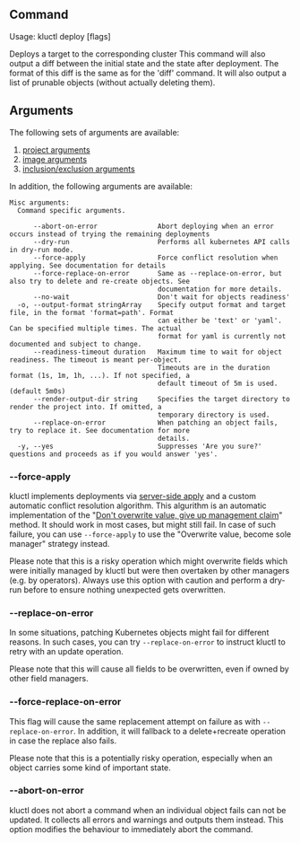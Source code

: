 <!-- This comment is uncommented when auto-synced to www-kluctl.io

---
title: "deploy"
linkTitle: "deploy"
weight: 10
description: >
    deploy command
---
-->

## Command
<!-- BEGIN SECTION "deploy" "Usage" false -->
Usage: kluctl deploy [flags]

Deploys a target to the corresponding cluster
This command will also output a diff between the initial state and the state after
deployment. The format of this diff is the same as for the 'diff' command.
It will also output a list of prunable objects (without actually deleting them).

<!-- END SECTION -->

## Arguments
The following sets of arguments are available:
1. [project arguments](./common-arguments#project-arguments)
1. [image arguments](./common-arguments#image-arguments)
1. [inclusion/exclusion arguments](./common-arguments#inclusionexclusion-arguments)

In addition, the following arguments are available:
<!-- BEGIN SECTION "deploy" "Misc arguments" true -->
```
Misc arguments:
  Command specific arguments.

      --abort-on-error               Abort deploying when an error occurs instead of trying the remaining deployments
      --dry-run                      Performs all kubernetes API calls in dry-run mode.
      --force-apply                  Force conflict resolution when applying. See documentation for details
      --force-replace-on-error       Same as --replace-on-error, but also try to delete and re-create objects. See
                                     documentation for more details.
      --no-wait                      Don't wait for objects readiness'
  -o, --output-format stringArray    Specify output format and target file, in the format 'format=path'. Format
                                     can either be 'text' or 'yaml'. Can be specified multiple times. The actual
                                     format for yaml is currently not documented and subject to change.
      --readiness-timeout duration   Maximum time to wait for object readiness. The timeout is meant per-object.
                                     Timeouts are in the duration format (1s, 1m, 1h, ...). If not specified, a
                                     default timeout of 5m is used. (default 5m0s)
      --render-output-dir string     Specifies the target directory to render the project into. If omitted, a
                                     temporary directory is used.
      --replace-on-error             When patching an object fails, try to replace it. See documentation for more
                                     details.
  -y, --yes                          Suppresses 'Are you sure?' questions and proceeds as if you would answer 'yes'.

```
<!-- END SECTION -->

### --force-apply
kluctl implements deployments via [server-side apply](https://kubernetes.io/reference/using-api/server-side-apply/)
and a custom automatic conflict resolution algorithm. This algurithm is an automatic implementation of the
"[Don't overwrite value, give up management claim](https://kubernetes.io/reference/using-api/server-side-apply/#conflicts)"
method. It should work in most cases, but might still fail. In case of such failure, you can use `--force-apply` to
use the "Overwrite value, become sole manager" strategy instead.

Please note that this is a risky operation which might overwrite fields which were initially managed by kluctl but were
then overtaken by other managers (e.g. by operators). Always use this option with caution and perform a dry-run
before to ensure nothing unexpected gets overwritten.

### --replace-on-error
In some situations, patching Kubernetes objects might fail for different reasons. In such cases, you can try
`--replace-on-error` to instruct kluctl to retry with an update operation.

Please note that this will cause all fields to be overwritten, even if owned by other field managers.

### --force-replace-on-error
This flag will cause the same replacement attempt on failure as with `--replace-on-error`. In addition, it will fallback
to a delete+recreate operation in case the replace also fails.

Please note that this is a potentially risky operation, especially when an object carries some kind of important state.

### --abort-on-error
kluctl does not abort a command when an individual object fails can not be updated. It collects all errors and warnings
and outputs them instead. This option modifies the behaviour to immediately abort the command.
